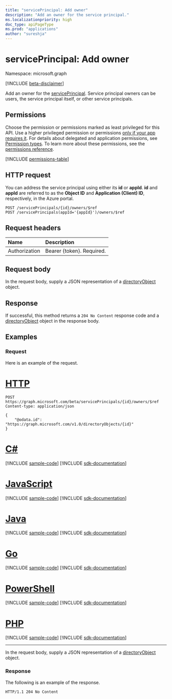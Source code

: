 ```yaml
---
title: "servicePrincipal: Add owner"
description: "Add an owner for the service principal."
ms.localizationpriority: high
doc_type: apiPageType
ms.prod: "applications"
author: "sureshja"
---
```


# servicePrincipal: Add owner

Namespace: microsoft.graph

[!INCLUDE [beta-disclaimer](../../includes/beta-disclaimer.md)]

Add an owner for the [servicePrincipal](../resources/serviceprincipal.md). Service principal owners can be users, the service principal itself, or other service principals.

## Permissions
Choose the permission or permissions marked as least privileged for this API. Use a higher privileged permission or permissions [only if your app requires it](/graph/permissions-overview#best-practices-for-using-microsoft-graph-permissions). For details about delegated and application permissions, see [Permission types](/graph/permissions-overview#permission-types). To learn more about these permissions, see the [permissions reference](/graph/permissions-reference).

<!-- { "blockType": "permissions", "name": "serviceprincipal_post_owners" } -->
[!INCLUDE [permissions-table](../includes/permissions/serviceprincipal-post-owners-permissions.md)]

## HTTP request

You can address the service principal using either its **id** or **appId**. **id** and **appId** are referred to as the **Object ID** and **Application (Client) ID**, respectively, in the Azure portal.
<!-- { "blockType": "ignored" } -->
```http
POST /servicePrincipals/{id}/owners/$ref
POST /servicePrincipals(appId='{appId}')/owners/$ref
```
## Request headers
| Name       | Description|
|:-----------|:----------|
| Authorization | Bearer {token}. Required.  |

## Request body
In the request body, supply a JSON representation of a [directoryObject](../resources/directoryobject.md) object.

## Response

If successful, this method returns a `204 No Content` response code and a [directoryObject](../resources/directoryobject.md) object in the response body.

## Examples
### Request
Here is an example of the request.


# [HTTP](#tab/http)
<!-- {
  "blockType": "request",
  "name": "create_directoryobject_from_serviceprincipal"
}-->
```http
POST https://graph.microsoft.com/beta/servicePrincipals/{id}/owners/$ref
Content-type: application/json

{
    "@odata.id": "https://graph.microsoft.com/v1.0/directoryObjects/{id}"
}
```

# [C#](#tab/csharp)
[!INCLUDE [sample-code](../includes/snippets/csharp/create-directoryobject-from-serviceprincipal-csharp-snippets.md)]
[!INCLUDE [sdk-documentation](../includes/snippets/snippets-sdk-documentation-link.md)]

# [JavaScript](#tab/javascript)
[!INCLUDE [sample-code](../includes/snippets/javascript/create-directoryobject-from-serviceprincipal-javascript-snippets.md)]
[!INCLUDE [sdk-documentation](../includes/snippets/snippets-sdk-documentation-link.md)]

# [Java](#tab/java)
[!INCLUDE [sample-code](../includes/snippets/java/create-directoryobject-from-serviceprincipal-java-snippets.md)]
[!INCLUDE [sdk-documentation](../includes/snippets/snippets-sdk-documentation-link.md)]

# [Go](#tab/go)
[!INCLUDE [sample-code](../includes/snippets/go/create-directoryobject-from-serviceprincipal-go-snippets.md)]
[!INCLUDE [sdk-documentation](../includes/snippets/snippets-sdk-documentation-link.md)]

# [PowerShell](#tab/powershell)
[!INCLUDE [sample-code](../includes/snippets/powershell/create-directoryobject-from-serviceprincipal-powershell-snippets.md)]
[!INCLUDE [sdk-documentation](../includes/snippets/snippets-sdk-documentation-link.md)]

# [PHP](#tab/php)
[!INCLUDE [sample-code](../includes/snippets/php/create-directoryobject-from-serviceprincipal-php-snippets.md)]
[!INCLUDE [sdk-documentation](../includes/snippets/snippets-sdk-documentation-link.md)]

---

In the request body, supply a JSON representation of a [directoryObject](../resources/directoryobject.md) object.
### Response
The following is an example of the response.

<!-- {
  "blockType": "response"
} -->
```http
HTTP/1.1 204 No Content
```
<!-- uuid: 8fcb5dbc-d5aa-4681-8e31-b001d5168d79
2015-10-25 14:57:30 UTC -->
<!--
{
  "type": "#page.annotation",
  "description": "Create owner",
  "keywords": "",
  "section": "documentation",
  "tocPath": "",
  "suppressions": [
  ]
}
-->



